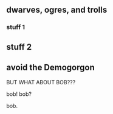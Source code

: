 ## dwarves, ogres, and trolls

### stuff 1

## stuff 2

## avoid the Demogorgon



BUT WHAT ABOUT BOB???

bob!
bob?

bob.
